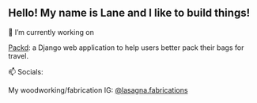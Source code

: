 ## Hello! My name is Lane and I like to build things!

<!--
**lanebobane/lanebobane** is a ✨ _special_ ✨ repository because its `README.md` (this file) appears on your GitHub profile.

Here are some ideas to get you started:

- 🔭 I’m currently working on ...
- 🌱 I’m currently learning ...
- 👯 I’m looking to collaborate on ...
- 🤔 I’m looking for help with ...
- 💬 Ask me about ...
- 📫 How to reach me: ...
- 😄 Pronouns: ...
- ⚡ Fun fact: ...
-->

🔭 I’m currently working on

<a href="https://www.yosh.ski">Packd</a>: a Django web application to help users better pack their bags for travel.

📫 Socials:

My woodworking/fabrication IG: <a href="https://www.instagram.com/lasagna.fabrications/" target="_blank">@lasagna.fabrications</a>




